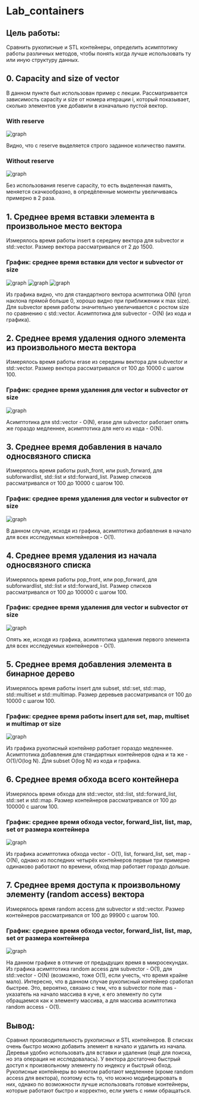 # Lab_containers
## Цель работы: 
Сравнить рукописные и STL контейнеры, определить асимптотику работы различных методов, чтобы понять когда лучше использовать ту или иную структуру данных.

## 0. Capacity and size of vector
В данном пункте был использован пример с лекции. Рассматривается зависимость capacity и size от номера итерации i, который показывает, сколько элементов уже добавили в изначально пустой вектор.
### With reserve
![graph](0/img/vector_size_capacity_with_reserve.png)

Видно, что с reserve выделяется строго заданное количество памяти.
### Without reserve
![graph](0/img/vector_size_capacity_without_reserve.png)

Бeз использования reserve capacity, то есть выделенная память, меняется скачкообразно, в опредёленные моменты увеличиваясь примерно в 2 раза.

## 1. Среднее время вставки элемента в произвольное место вектора
Измерялось время работы insert в середину вектора для subvector и std::vector<int>. Размер вектора рассматривался от 2 до 1500.
### График: среднее время вставки для vector и subvector от size
![graph](1/img/insert_comparison_size_from_2_to_1500.png)
![graph](1/img/insert_comparison_size_from_100_to_15000_step_100.png)
![graph](1/img/insert_comparison_size_from_0_to_52000_step_1000.png)

Из графика видно, что для стандартного вектора асмптотика O(N) (угол наклона прямой больше 0, хорошо видно при приближении к max size). Для subvector время работы значительно увеличивается с ростом size по сравнению с std::vector. Асимптотика для subvector - O(N) (из кода и графика).

## 2. Среднее время удаления одного элемента из произвольного места вектора
Измерялось время работы erase из середины вектора для subvector и std::vector<int>. Размер вектора рассматривался от 100 до 10000 с шагом 100.
### График: среднее время удаления для vector и subvector от size
![graph](2/img/erase_comparison_size_from_100_to_10000_step_100.png)

Асимптотика для std::vector - O(N), erase для subvector работает опять же гораздо медленнее, асимптотика для него из кода - O(N).

## 3. Среднее время добавления в начало односвязного списка
Измерялось время работы push_front, или push_forward, для subforwardlist, std::list и std::forward_list. Размер списков рассматривался от 100 до 10000 с шагом 100.
### График: среднее время удаления для vector и subvector от size
![graph](3/img/push_forward_comparison_size_from_100_to_10000_step_100.png)

В данном случае, исходя из графика, асимптотика добавления в начало для всех исследуемых контейнеров - O(1).

## 4. Среднее время удаления из начала односвязного списка
Измерялось время работы pop_front, или pop_forward, для subforwardlist, std::list и std::forward_list. Размер списков рассматривался от 100 до 100000 с шагом 100.
### График: среднее время удаления для vector и subvector от size
![graph](4/img/pop_forward_comparison_size_from_100_to_100000_step_100.png)

Опять же, исходя из графика, асимптотика удаления первого элемента для всех исследуемых контейнеров - O(1).

## 5. Среднее время добавления элемента в бинарное дерево
Измерялось время работы insert для subset, std::set, std::map, std::multiset и std::multimap. Размер деревьев рассматривался от 100 до 10000 с шагом 100.
### График: среднее время работы insert для set, map, multiset и multimap от size
![graph](5/img/insert_comparison_size_from_10_to_10000_step_10.png)

Из графика рукописный контейнер работает гораздо медленнее. Асимптотика добавления для стандартных контейнеров одна и та же - O(1)/O(log N). Для subset O(log N) из кода и графика.

## 6. Среднее время обхода всего контейнера
Измерялось время обхода для std::vector, std::list, std::forward_list, std::set и std::map. Размер контейнеров рассматривался от 100 до 100000 с шагом 100.
### График: среднее время обхода vector, forward_list, list, map, set от размера контейнера
![graph](6/img/walk_comparison_size_from_10_to_100000_step_100.png)

Из графика асимптотика обхода vector - O(1), list, forward_list, set, map - O(N), однако из последних четырёх контейнеров первые три примерно одинаково работают по времени, обход map работает гораздо дольше.

## 7. Среднее время доступа к произвольному элементу (random access) вектора
Измерялось время random access для subvector и std::vector. Размер контейнеров рассматривался от 100 до 99900 с шагом 100.
### График: среднее время обхода vector, forward_list, list, map, set от размера контейнера
![graph](7/img/access_comparison_size_from_100_to_99900_step_100.png)

На данном графике в отличие от предыдущих время в микросекундах.
Из графика асимптотика random access для subvector - O(1), для std::vector - O(N) (возможно, тоже O(1), если учесть, что время крайне мало). Интересно, что в данном случае рукописный контейнер сработал быстрее. Это, вероятно, связано с тем, что в subvector поле mas - указатель на начало массива в куче, к его элементу по сути обращаемся как к элементу массива, а для массива асимптотика random access - O(1).

## Вывод:
Сравнил производительность рукописных и STL контейнеров. В списках очень быстро можно добавить элемент в начало и удалить из начала.
Деревья удобно использовать для вставки и удаления (ещё для поиска, но эта операция не исследовалась). У вектора достаточно быстрый доступ к произвольному элементу по индексу и быстрый обход. Рукописные контейнеры во многом работают медленнее (кроме random access для вектора), поэтому есть то, что можно модифицировать в них, однако по возможности лучше использовать готовые контейнеры, которые работают быстро и корректно, если уметь с ними обращаться.
